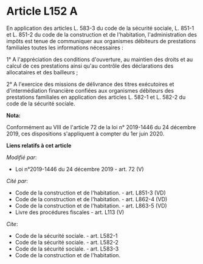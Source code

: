 # Article L152 A

En application des articles L. 583-3 du code de la sécurité sociale, L. 851-1 et L. 851-2 du code de la construction et de
l'habitation, l'administration des impôts est tenue de communiquer aux organismes débiteurs de prestations familiales toutes
les informations nécessaires :

1° A l'appréciation des conditions d'ouverture, au maintien des droits et au calcul de ces prestations ainsi qu'au contrôle
des déclarations des allocataires et des bailleurs ;

2° A l'exercice des missions de délivrance des titres exécutoires et d'intermédiation financière confiées aux organismes
débiteurs des prestations familiales en application des articles L. 582-1 et L. 582-2 du code de la sécurité sociale.

**Nota:**

Conformément au VIII de l'article 72 de la loi n° 2019-1446 du 24 décembre 2019, ces dispositions s'appliquent à compter du
1er juin 2020.

**Liens relatifs à cet article**

_Modifié par_:

  - Loi n°2019-1446 du 24 décembre 2019 - art. 72 (V)

_Cité par_:

  - Code de la construction et de l'habitation. - art. L851-3 (VD)
  - Code de la construction et de l'habitation. - art. L862-4 (VD)
  - Code de la construction et de l'habitation. - art. L863-5 (VD)
  - Livre des procédures fiscales - art. L113 (V)

_Cite_:

  - Code de la sécurité sociale. - art. L582-1
  - Code de la sécurité sociale. - art. L582-2
  - Code de la sécurité sociale. - art. L583-3
  - Code de la construction et de l'habitation.

